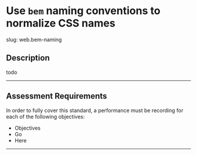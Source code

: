 # Use `bem` naming conventions to normalize CSS names

slug: web.bem-naming

## Description
todo



---
## Assessment Requirements
In order to fully cover this standard, a performance must be recording for each of the following objectives:

- Objectives
- Go
- Here


---
